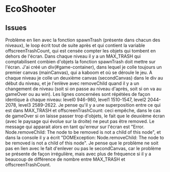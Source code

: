 # EcoShooter

## Issues 
Problème en lien avec la fonction spawnTrash (présente dans chacun des niveaux), le loop écrit tout de suite après et qui contient la variable offscreenTrashCount, qui est censée compter les objets qui tombent en dehors de l'écran. Dans chaque niveau il y a un MAX_TRASH qui comptabilisent combien d'objets la fonction spawnTrash doit mettre sur l'écran. 
J'ai créé un div(#game-container), dans lequel je colle toujours un premier canvas (mainCanvas), qui a kaboom et où se déroule le jeu. A chaque niveau je colle un deuxième canvas (secondCanvas) dans le div au début du niveau, et je l'enlève avec removeChild quand il y a un changement de niveau (soit si on passe au niveau d'après, soit si on va au gameOver ou au win). 
Les lignes concernées sont répétées de façon identique à chaque niveau: level0 946-980, level1 1510-1547, level2 2044-2078, level3 2589-2622. 
Je pense qu'il y a une superposition entre ce qui est dans MAX_TRASH et offscreenTrashCount: ceci empêche, dans le cas de gameOver si on laisse passer trop d'objets, le fait que le deuxième écran (avec le paysage qui évolue sur la droite) ne peut pas être removed. 
Le message qui apparait alors en tant qu'erreur sur l'écran est "Error. Node.removeChild: The node to be removed is not a child of this node", et dans la console il y a écrit "DOMException: Node.removeChild: The node to be removed is not a child of this node". Je pense que le problème ne soit pas en lien avec le fait d'enlever ou pas le secondCanvas, car le problème se présente de façon irrégulière, mais avec plus de fréquence si il y a beaucoup de différence de nombre entre MAX_TRASH et offscreenTrashCount. 